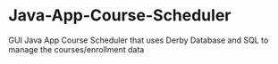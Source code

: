 # Java-App-Course-Scheduler
GUI Java App Course Scheduler that uses Derby Database and SQL to manage the courses/enrollment data
